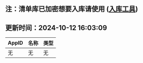 ## 注：清单库已加密想要入库请使用 ([入库工具](https://github.com/BlankTMing/ManifestAutoUpdate/releases))

## 更新时间：2024-10-12 16:03:09
| AppID | 名称 | 类型  |
| :-------------------- | :----------------------------- | :----------- |
| 无 | 无 | 无 |
